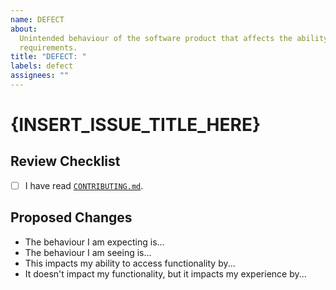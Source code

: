 ```yaml
---
name: DEFECT
about:
  Unintended behaviour of the software product that affects the ability to meet
  requirements.
title: "DEFECT: "
labels: defect
assignees: ""
---
```


# {INSERT_ISSUE_TITLE_HERE}

## Review Checklist

- [ ] I have read [`CONTRIBUTING.md`](../CONTRIBUTING.md).

## Proposed Changes

- The behaviour I am expecting is...
- The behaviour I am seeing is...
- This impacts my ability to access functionality by...
- It doesn't impact my functionality, but it impacts my experience by...

